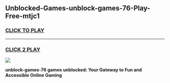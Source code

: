
## Unblocked-Games-unblock-games-76-Play-Free-mtjc1
<h3>
<a href="https://premium76.site?title=unblock-games-76&ref=10A">CLICK TO PLAY</a></h3>
<hr>

<h3>
<a href="https://premium76.site?title=unblock-games-76&ref=10A">CLICK 2 PLAY</a>
  
</h3>

<a href="https://premium76.site?title=unblock-games-76&ref=10A"><img src="https://clearcache.store/games.png"></a>


**unblock-games-76 games unblocked: Your Gateway to Fun and Accessible Online Gaming**
